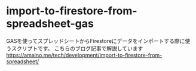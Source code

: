 # import-to-firestore-from-spreadsheet-gas

GASを使ってスプレッドシートからFirestoreにデータをインポートする際に使うスクリプトです。
こちらのブログ記事で解説しています
https://amaino.me/tech/development/import-to-firestore-from-spreadsheet/
